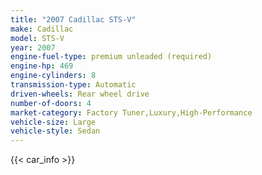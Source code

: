 ```yaml
---
title: "2007 Cadillac STS-V"
make: Cadillac
model: STS-V
year: 2007
engine-fuel-type: premium unleaded (required)
engine-hp: 469
engine-cylinders: 8
transmission-type: Automatic
driven-wheels: Rear wheel drive
number-of-doors: 4
market-category: Factory Tuner,Luxury,High-Performance
vehicle-size: Large
vehicle-style: Sedan
---
```


{{< car_info >}}
